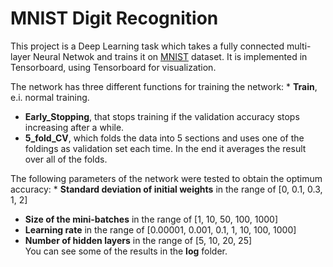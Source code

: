 # MNIST Digit Recognition
This project is a Deep Learning task which takes a fully connected multi-layer Neural Netwok and trains it on [MNIST](http://yann.lecun.com/exdb/mnist/) dataset. It is implemented in Tensorboard, using Tensorboard for visualization.

The network has three different functions for training the network:  * **Train**, e.i. normal training. 
  * **Early_Stopping**, that stops training if the validation accuracy stops increasing after a while.
  * **5_fold_CV**, which folds the data into 5 sections and uses one of the foldings as validation set each time. In the end it averages the result over all of the folds.

The following parameters of the network were tested to obtain the optimum accuracy:   * **Standard deviation of initial weights** in the range of \[0, 0.1, 0.3, 1, 2\]
   * **Size of the mini-batches** in the range of \[1, 10, 50, 100, 1000\]
   * **Learning rate** in the range of \[0.00001, 0.001, 0.1, 1, 10, 100, 1000\]
   * **Number of hidden layers** in the range of \[5, 10, 20, 25\]  
You can see some of the results in the **log** folder.
